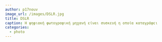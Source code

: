 ```yaml
---
author: p17nouv     
image_url: /images/DSLR.jpg
title: DSLR
caption: Η ψηφιακή φωτογραφική μηχανή είναι συσκευή η οποία καταγράφει εικόνες με ηλεκτρονικό τρόπο, σε αντίθεση με την συμβατική φωτογραφική μηχανή, η οποία καταγράφει εικόνες με χημικές και μηχανικές διαδικασίες.
categories:
  - photo
---
```

